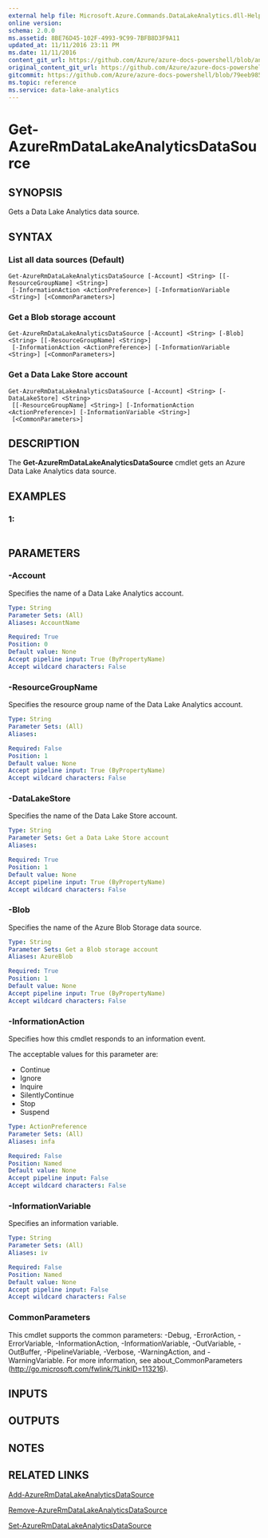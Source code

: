 ```yaml
---
external help file: Microsoft.Azure.Commands.DataLakeAnalytics.dll-Help.xml
online version:
schema: 2.0.0
ms.assetid: 8BE76D45-102F-4993-9C99-7BFB8D3F9A11
updated_at: 11/11/2016 23:11 PM
ms.date: 11/11/2016
content_git_url: https://github.com/Azure/azure-docs-powershell/blob/anne052617/azureps-cmdlets-docs/ResourceManager/AzureRM.DataLakeAnalytics/v2.1.0/Get-AzureRmDataLakeAnalyticsDataSource.md
original_content_git_url: https://github.com/Azure/azure-docs-powershell/blob/anne052617/azureps-cmdlets-docs/ResourceManager/AzureRM.DataLakeAnalytics/v2.1.0/Get-AzureRmDataLakeAnalyticsDataSource.md
gitcommit: https://github.com/Azure/azure-docs-powershell/blob/79eeb985ea480979357fb4695832a0c3d29a48bf
ms.topic: reference
ms.service: data-lake-analytics
---
```


# Get-AzureRmDataLakeAnalyticsDataSource

## SYNOPSIS
Gets a Data Lake Analytics data source.

## SYNTAX

### List all data sources (Default)
```
Get-AzureRmDataLakeAnalyticsDataSource [-Account] <String> [[-ResourceGroupName] <String>]
 [-InformationAction <ActionPreference>] [-InformationVariable <String>] [<CommonParameters>]
```

### Get a Blob storage account
```
Get-AzureRmDataLakeAnalyticsDataSource [-Account] <String> [-Blob] <String> [[-ResourceGroupName] <String>]
 [-InformationAction <ActionPreference>] [-InformationVariable <String>] [<CommonParameters>]
```

### Get a Data Lake Store account
```
Get-AzureRmDataLakeAnalyticsDataSource [-Account] <String> [-DataLakeStore] <String>
 [[-ResourceGroupName] <String>] [-InformationAction <ActionPreference>] [-InformationVariable <String>]
 [<CommonParameters>]
```

## DESCRIPTION
The **Get-AzureRmDataLakeAnalyticsDataSource** cmdlet gets an Azure Data Lake Analytics data source.

## EXAMPLES

### 1:
```

```

## PARAMETERS

### -Account
Specifies the name of a Data Lake Analytics account.

```yaml
Type: String
Parameter Sets: (All)
Aliases: AccountName

Required: True
Position: 0
Default value: None
Accept pipeline input: True (ByPropertyName)
Accept wildcard characters: False
```

### -ResourceGroupName
Specifies the resource group name of the Data Lake Analytics account.

```yaml
Type: String
Parameter Sets: (All)
Aliases: 

Required: False
Position: 1
Default value: None
Accept pipeline input: True (ByPropertyName)
Accept wildcard characters: False
```

### -DataLakeStore
Specifies the name of the Data Lake Store account.

```yaml
Type: String
Parameter Sets: Get a Data Lake Store account
Aliases: 

Required: True
Position: 1
Default value: None
Accept pipeline input: True (ByPropertyName)
Accept wildcard characters: False
```

### -Blob
Specifies the name of the Azure Blob Storage data source.

```yaml
Type: String
Parameter Sets: Get a Blob storage account
Aliases: AzureBlob

Required: True
Position: 1
Default value: None
Accept pipeline input: True (ByPropertyName)
Accept wildcard characters: False
```

### -InformationAction
Specifies how this cmdlet responds to an information event.

The acceptable values for this parameter are:

- Continue
- Ignore
- Inquire
- SilentlyContinue
- Stop
- Suspend

```yaml
Type: ActionPreference
Parameter Sets: (All)
Aliases: infa

Required: False
Position: Named
Default value: None
Accept pipeline input: False
Accept wildcard characters: False
```

### -InformationVariable
Specifies an information variable.

```yaml
Type: String
Parameter Sets: (All)
Aliases: iv

Required: False
Position: Named
Default value: None
Accept pipeline input: False
Accept wildcard characters: False
```

### CommonParameters
This cmdlet supports the common parameters: -Debug, -ErrorAction, -ErrorVariable, -InformationAction, -InformationVariable, -OutVariable, -OutBuffer, -PipelineVariable, -Verbose, -WarningAction, and -WarningVariable. For more information, see about_CommonParameters (http://go.microsoft.com/fwlink/?LinkID=113216).

## INPUTS

## OUTPUTS

## NOTES

## RELATED LINKS

[Add-AzureRmDataLakeAnalyticsDataSource](./Add-AzureRmDataLakeAnalyticsDataSource.md)

[Remove-AzureRmDataLakeAnalyticsDataSource](./Remove-AzureRmDataLakeAnalyticsDataSource.md)

[Set-AzureRmDataLakeAnalyticsDataSource](./Set-AzureRmDataLakeAnalyticsDataSource.md)


